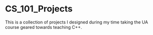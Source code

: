 # CS_101_Projects
This is a collection of projects I designed during my time taking the UA course geared towards teaching C++.
